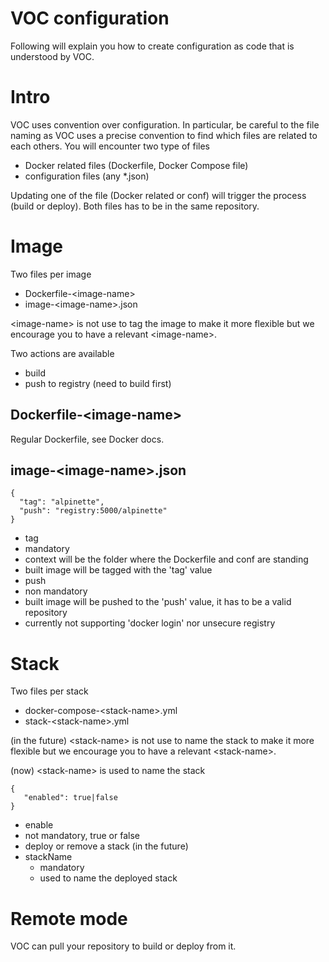 # VOC configuration

Following will explain you how to create configuration as code that is understood by VOC. 


# Intro
VOC uses convention over configuration. In particular, be careful to the file naming as VOC uses a precise convention
to find which files are related to each others. You will encounter two type of files
* Docker related files (Dockerfile, Docker Compose file)
* configuration files (any *.json)

Updating one of the file (Docker related or conf) will trigger the process (build or deploy). Both files has to be
in the same repository. 

# Image
Two files per image
* Dockerfile-\<image-name\>
* image-\<image-name\>.json

\<image-name\> is not use to tag the image to make it more flexible but we encourage you to have a relevant \<image-name\>.

Two actions are available
* build
* push to registry (need to build first)

## Dockerfile-\<image-name\>
Regular Dockerfile, see Docker docs.

## image-\<image-name\>.json

````
{
  "tag": "alpinette",
  "push": "registry:5000/alpinette"
}
````
* tag
 * mandatory
 * context will be the folder where the Dockerfile and conf are standing
 * built image will be tagged with the 'tag' value  
* push
 * non mandatory
 * built image will be pushed to the 'push' value, it has to be a valid repository
 * currently not supporting 'docker login' nor unsecure registry


# Stack
Two files per stack
* docker-compose-\<stack-name\>.yml
* stack-\<stack-name\>.yml

(in the future)
\<stack-name\> is not use to name the stack to make it more flexible but we encourage you to have a relevant \<stack-name\>.

(now) \<stack-name\> is used to name the stack

````
{
   "enabled": true|false
}
````
* enable
 * not mandatory, true or false
 * deploy or remove a stack
(in the future)
* stackName
  * mandatory
  * used to name the deployed stack



# Remote mode
VOC can pull your repository to build or deploy from it. 





